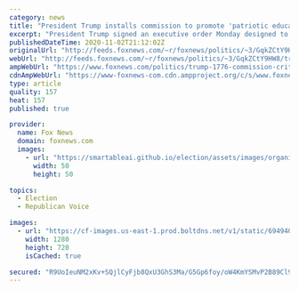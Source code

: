 ```yaml
---
category: news
title: "President Trump installs commission to promote 'patriotic education,' counter 'radical' views of US history"
excerpt: "President Trump signed an executive order Monday designed to promote what he called \"patriotic education\" and to push back on the idea that the country is \"irredeemably and systemically racist.\""
publishedDateTime: 2020-11-02T21:12:02Z
originalUrl: "http://feeds.foxnews.com/~r/foxnews/politics/~3/GqkZCtY9HW8/trump-1776-commission-critical-race-theory"
webUrl: "http://feeds.foxnews.com/~r/foxnews/politics/~3/GqkZCtY9HW8/trump-1776-commission-critical-race-theory"
ampWebUrl: "https://www.foxnews.com/politics/trump-1776-commission-critical-race-theory.amp"
cdnAmpWebUrl: "https://www-foxnews-com.cdn.ampproject.org/c/s/www.foxnews.com/politics/trump-1776-commission-critical-race-theory.amp"
type: article
quality: 157
heat: 157
published: true

provider:
  name: Fox News
  domain: foxnews.com
  images:
    - url: "https://smartableai.github.io/election/assets/images/organizations/foxnews.com-50x50.jpg"
      width: 50
      height: 50

topics:
  - Election
  - Republican Voice

images:
  - url: "https://cf-images.us-east-1.prod.boltdns.net/v1/static/694940094001/c303b0a9-1733-49b4-986c-15bd16d64504/f6005f74-a2af-475a-ad1e-c59d8b2faff2/1280x720/match/image.jpg"
    width: 1280
    height: 720
    isCached: true

secured: "R9UoIeuNM2xKv+SQjlCyFjb8QxU3GhS3Ma/G5Gp6foy/oW4KmYSMvP2B89Cl9KGUfDHcFm1WGz/kLSD5sxOslZCZVQcishmXgWiDkWEecj8WAzmUAfHtT2KrpHTtkv6sr9mNTb7h0nPfV6AloVk2dzk6wEi2HquhVV/pWsRZ+98kIE5JA5BRgv8ehO3nGZeT2unPpJhvhQU2smtJVWYB6rul1sTGSbjEB1ZsLtYGZbhF5OFn5ejsThcvCa+8KThsNAKglz8ButY/FGYgHpp7k2bzxpPqajnlf8UX+V8zkpjVO8tyBBrXX5l/SnqeBGQr/17KI/Z5HRYbziT0xf2H7l+mUoyrINf/oVsBYznr45Y=;4c6ZAlW65lDExOt8cLL0Cg=="
---
```


